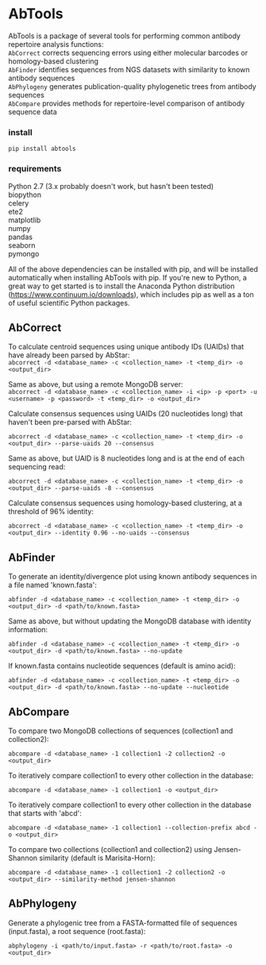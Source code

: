 # AbTools  
  
AbTools is a package of several tools for performing common antibody repertoire analysis functions:  
`AbCorrect` corrects sequencing errors using either molecular barcodes or homology-based clustering  
`AbFinder` identifies sequences from NGS datasets with similarity to known antibody sequences  
`AbPhylogeny` generates publication-quality phylogenetic trees from antibody sequences  
`AbCompare` provides methods for repertoire-level comparison of antibody sequence data  
  
### install  
`pip install abtools`  
  
### requirements  
Python 2.7 (3.x probably doesn't work, but hasn't been tested)  
biopython  
celery  
ete2  
matplotlib  
numpy  
pandas  
seaborn  
pymongo  

All of the above dependencies can be installed with pip, and will be installed automatically when installing AbTools with pip. If you're new to Python, a great way to get started is to install the Anaconda Python distribution (https://www.continuum.io/downloads), which includes pip as well as a ton of useful scientific Python packages.  
      
## AbCorrect  
  
To calculate centroid sequences using unique antibody IDs (UAIDs) that have already been parsed by AbStar:  
`abcorrect -d <database_name> -c <collection_name> -t <temp_dir> -o <output_dir>`  
  
Same as above, but using a remote MongoDB server:  
`abcorrect -d <database_name> -c <collection_name> -i <ip> -p <port> -u <username> -p <password> -t <temp_dir> -o <output_dir>`  
  
Calculate consensus sequences using UAIDs (20 nucleotides long) that haven't been pre-parsed with AbStar:  
  
`abcorrect -d <database_name> -c <collection_name> -t <temp_dir> -o <output_dir> --parse-uaids 20 --consensus`  
  
Same as above, but UAID is 8 nucleotides long and is at the end of each sequencing read:
  
`abcorrect -d <database_name> -c <collection_name> -t <temp_dir> -o <output_dir> --parse-uaids -8 --consensus`  
  
Calculate consensus sequences using homology-based clustering, at a threshold of 96% identity:  
  
`abcorrect -d <database_name> -c <collection_name> -t <temp_dir> -o <output_dir> --identity 0.96 --no-uaids --consensus`  
  
  
## AbFinder    
  
To generate an identity/divergence plot using known antibody sequences in a file named 'known.fasta':    
  
`abfinder -d <database_name> -c <collection_name> -t <temp_dir> -o <output_dir> -d <path/to/known.fasta>`  
  
Same as above, but without updating the MongoDB database with identity information:  
  
`abfinder -d <database_name> -c <collection_name> -t <temp_dir> -o <output_dir> -d <path/to/known.fasta> --no-update`  
  
If known.fasta contains nucleotide sequences (default is amino acid):  
  
`abfinder -d <database_name> -c <collection_name> -t <temp_dir> -o <output_dir> -d <path/to/known.fasta> --no-update --nucleotide`  
  
  
## AbCompare    
  
To compare two MongoDB collections of sequences (collection1 and collection2):  
  
`abcompare -d <database_name> -1 collection1 -2 collection2 -o <output_dir>`  
  
To iteratively compare collection1 to every other collection in the database:  
  
`abcompare -d <database_name> -1 collection1 -o <output_dir>`  
  
To iteratively compare collection1 to every other collection in the database that starts with 'abcd':  
  
`abcompare -d <database_name> -1 collection1 --collection-prefix abcd -o <output_dir>`  
  
To compare two collections (collection1 and collection2) using Jensen-Shannon similarity (default is Marisita-Horn):  
  
`abcompare -d <database_name> -1 collection1 -2 collection2 -o <output_dir> --similarity-method jensen-shannon`  
    
  
## AbPhylogeny  
  
Generate a phylogenic tree from a FASTA-formatted file of sequences (input.fasta), a root sequence (root.fasta):  
  
`abphylogeny -i <path/to/input.fasta> -r <path/to/root.fasta> -o <output_dir>`  
  
  
  
